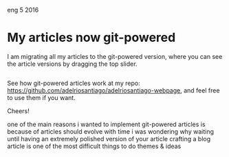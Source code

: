 <permalink>eng</permalink>
<month>5</month>
<year>2016</year>

# My articles now git-powered

I am migrating all my articles to the git-powered version, where you can see the article versions by dragging the top slider.

<img alt="" src="/articles/introducing-gitblog/images/gitblog-animation.gif" style="max-width: 60%;">

See how git-powered articles work at my repo: https://github.com/adelriosantiago/adelriosantiago-webpage, and feel free to use them if you want.

Cheers!

<hidden>one of the main reasons i wanted to implement git-powered articles is because of</hidden>
<hidden>articles should evolve with time</hidden>
<hidden>i was wondering why waiting until having an extremely polished version of your article</hidden>
<hidden>crafting a blog article is one of the most difficult things to do</hidden>
<hidden>themes & ideas</hidden>